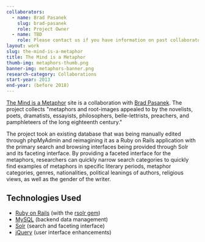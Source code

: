 ```yaml
---
collaborators: 
  - name: Brad Pasanek
    slug: brad-pasanek
    role: Project Owner
  - name: TBD
    role: Please contact us if you have information on past collaborators.
layout: work
slug: the-mind-is-a-metaphor
title: The Mind is a Metaphor
thumb-img: metaphors-thumb.png
banner-img: metaphors-banner.png
research-category: Collaborations
start-year: 2013
end-year: (before 2018)
---
```


[The Mind is a Metaphor](http://metaphors.lib.virginia.edu) site is a collaboration with [Brad Pasanek](http://www.engl.virginia.edu/faculty/pasanek_brad.shtml). The project collects "metaphors and root-images appealed to by the novelists, poets, dramatists, essayists, philosophers, belle-lettrists, preachers, and pamphleteers of the long eighteenth century."

The project took an existing database that was being manually edited through phpMyAdmin and reimagining it as a Ruby on Rails application with the primary search and browsing interfaces being provided through Solr and its faceting interface. By providing a faceted interface for the metaphors, researchers can quickly narrow search categories to quickly find examples of metaphors in specific literary periods, metaphor categories, genres, nationalities, political leanings of authors, religious views, as well as the gender of the writer.

## Technologies Used

  * [Ruby on Rails](http://rubyonrails.org/) (with the [rsolr gem](http://github.com/mwmitchell/rsolr))
  * [MySQL](http://www.mysql.com/) (backend data management)
  * [Solr](http://lucene.apache.org/solr/) (search and faceting interface)
  * [jQuery](http://jquery.com/) (user interface enhancements)

